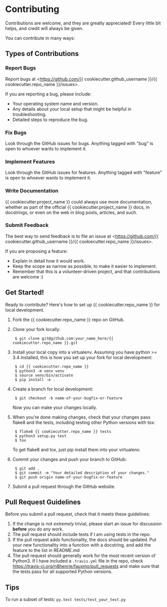 # Contributing

Contributions are welcome, and they are greatly appreciated! Every little bit
helps, and credit will always be given.

You can contribute in many ways:

## Types of Contributions

### Report Bugs

Report bugs at <https://github.com/{{ cookiecutter.github_username }}/{{ cookiecutter.repo_name }}/issues>.

If you are reporting a bug, please include:

-  Your operating system name and version.
-  Any details about your local setup that might be helpful in
   troubleshooting.
-  Detailed steps to reproduce the bug.

### Fix Bugs

Look through the GitHub issues for bugs. Anything tagged with "bug" is open to
whoever wants to implement it.

### Implement Features

Look through the GitHub issues for features. Anything tagged with "feature" is
open to whoever wants to implement it.

### Write Documentation

{{ cookiecutter.project_name }} could always use more documentation, whether as
part of the official {{ cookiecutter.project_name }} docs, in docstrings, or
even on the web in blog posts, articles, and such.

### Submit Feedback

The best way to send feedback is to file an issue at
<https://github.com/{{ cookiecutter.github_username }}/{{ cookiecutter.repo_name }}/issues>.

If you are proposing a feature:

-   Explain in detail how it would work.
-   Keep the scope as narrow as possible, to make it easier to
    implement.
-   Remember that this is a volunteer-driven project, and that
    contributions are welcome :)

## Get Started!

Ready to contribute? Here's how to set up {{ cookiecutter.repo_name }}
for local development.

1. Fork the {{ cookiecutter.repo_name }} repo on GitHub.
1. Clone your fork locally:

        $ git clone git@github.com:your_name_here/{{ cookiecutter.repo_name }}.git

1. Install your local copy into a virtualenv. Assuming you have
    python >= 3.4 installed, this is how you set up your fork for
    local development:

        $ cd {{ cookiecutter.repo_name }}
        $ python3 -m venv venv
        $ source venv/bin/activate
        $ pip install -e .

1. Create a branch for local development:

        $ git checkout -b name-of-your-bugfix-or-feature

    Now you can make your changes locally.

1. When you're done making changes, check that your changes pass flake8
    and the tests, including testing other Python versions with tox:

        $ flake8 {{ cookiecutter.repo_name }} tests
        $ python3 setup.py test
        $ tox

    To get flake8 and tox, just pip install them into your virtualenv.

1. Commit your changes and push your branch to GitHub:

        $ git add .
        $ git commit -m "Your detailed description of your changes."
        $ git push origin name-of-your-bugfix-or-feature

1. Submit a pull request through the GitHub website.

## Pull Request Guidelines

Before you submit a pull request, check that it meets these guidelines:

1. If the change is not *extremely* trivial, please start an issue for
   discussion **before** you do any work.
1. The pull request should include tests if I am using tests in the repo.
1. If the pull request adds functionality, the docs should be updated.
   Put your new functionality into a function with a docstring, and add
   the feature to the list in README.md
1. The pull request should generally work for the most recent version of
   Python3. If I have included a `.travis.yml` file in the repo, check
   <https://travis-ci.org/n8henrie/fauxmo/pull_requests> and make sure that
   the tests pass for all supported Python versions.

## Tips

To run a subset of tests: `py.test tests/test_your_test.py`
